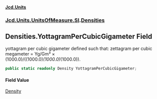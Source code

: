 #### [Jcd.Units](index.md 'index')
### [Jcd.Units.UnitsOfMeasure.SI](Jcd.Units.UnitsOfMeasure.SI.md 'Jcd.Units.UnitsOfMeasure.SI').[Densities](Densities.md 'Jcd.Units.UnitsOfMeasure.SI.Densities')

## Densities.YottagramPerCubicGigameter Field

yottagram per cubic gigameter defined such that: zettagram per cubic megameter = Yg/Gm³ ×  
(1000.0)/((1000.0)*(1000.0)*(1000.0)).

```csharp
public static readonly Density YottagramPerCubicGigameter;
```

#### Field Value
[Density](Density.md 'Jcd.Units.UnitTypes.Density')